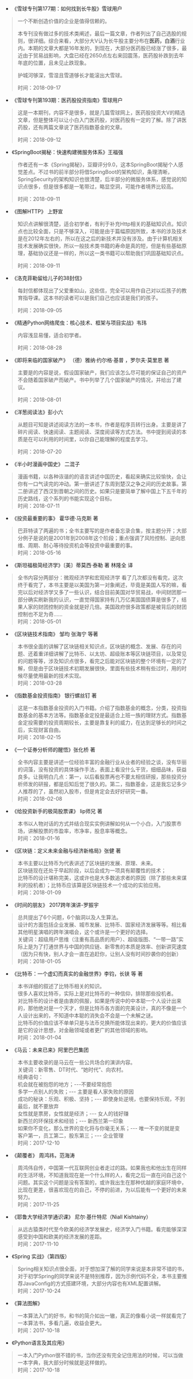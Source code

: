 - 《雪球专刊第177期：如何找到长牛股》雪球用户

> 一个不断创造价值的企业是值得信赖的。
>
> 本专刊没有做过多的技术类阐述，最后一篇文章，作者列出了自己选股的规则，很详细。综合来看，大部分大V认为长牛股主要分布在**医药，白酒**行业内。本期的文章大都是16年发的，到现在，大部分医药股已经涨了很多，最近由于贸易战影响，大盘已经在2650点左右来回震荡，医药股补跌到去年年底的位置，且未见止跌现象。
>
> 护城河够深，雪湿且雪道够长才能滚出大雪球。
>
> 时间：2018-09-17

- 《雪球专刊第193期：医药股投资指南》雪球用户

> 这是一本期刊，内容不是很多，就是几篇雪球网上，医药股投资大V的精选文章，但是整体可以让小白入门医药股，对医药股有一定的了解。除了讲医药股，还有两篇文章说了医药指数基金的文章。  
>
> 时间：2018-09-12

- 《SpringBoot揭秘：快速构建微服务体系》王福强

> 作者还有一本《Spring揭秘》，豆瓣评分9.0，这本SpringBoot揭秘个人感觉差点。不过书的前半部分将借SpringBoot的架构知识，条理清晰，SpringSecurity的架构知识也很清楚，后半部分的微服务体系，感觉说的知识点很多，但是很多都是一笔带过，略显空洞，可能作者境界比较高。  
>
> 时间：2018-09-11

- 《图解HTTP》 上野宣

> 知识点讲解很清楚，适合初学者，有利于补充Http相关的基础知识点。知识点也比较全面，只是不够深入，可能是由于篇幅原因所致，本书的涉及技术是在2012年左右的，所以在这之后的新技术并没有涉及。由于计算机相关技术发展确实很快，所以一般技术类书籍的寿命是真的短，但是有些基础原理，基础协议还是一样的，所以这一类书籍可以帮助我们巩固基础知识点。  
>
> 时间：2018-09-11

- 《洛克菲勒留给儿子的38封信》

>每封信都体现出了父爱重如山，这些信，完全可以用作自己对以后孩子的教育指导课。这本书的读者可以是我们自己也应该是我们的孩子。
>
>时间：2018-09-05

- 《精通Python网络爬虫：核心技术、框架与项目实战》韦玮
> 内容浅显易懂，适合初学者。
>
> 时间：2018-08-28

- 《即将来临的国家破产》 （德）雅纳·约尔格·基普 ，罗尔夫·莫里恩  著
> 主要是的内容是说，假设国家破产，我们应该怎么尽可能的保证自己的资产不会随着国家破产而破产。书中列举了几个国家破产的情况，并给出了建议。
>
> 时间：2018-08-01

- 《洋葱阅读法》彭小六
> 从题目可知是讲述阅读方法的一本书，作者是程序员转行出身。主要是讲了碎片阅读、快速阅读、主题阅读、深度阅读等方式方法。书中提到阅读的本质是在可以利用的时间里，以你自己能理解的程度去学习。
>
> 时间：2018-07-20

- 《半小时漫画中国史》 二混子
> 漫画书籍，以各种诙谐的的语言讲述中国历史，看起来确实比较愉快，会让你有一口气读完的冲动。第一册讲述了东周到楚汉之争之间的历史故事。第二册讲述了西汉到晋朝之间的历史。如果只是要简单了解中国上下五千年的历史路线，这个系列的书能实现这个目标。  
> 时间：2018-07-11

- 《投资最重要的事》 霍华德·马克斯 著
> 巴菲特读了两遍的书；全书主要写的是作者备忘录合集，按主题分开；大部分例子是说的是2001年到2008年这个阶段；重点强调了风险控制、逆向思维、周期、耐心等待投资机会等投资中最重要的事。  
> 时间：2018-05-16

- 《斯坦福极简经济学》〔美〕蒂莫西·泰勒 著 林隆全 译
> 全书内容分两部分：微观经济学和宏观经济学
> 看了几次都没有看完，这次终于看完了，本书主要是以美国为第一对象阐述，毕竟是美国人写的嘛，看完以后对经济学又多了一些认识，结合目前美国对华贸易战，中间财团那一部分确实刷新我的认识，一直觉得国家持有几万亿美国国债算是很多了，结果人家的财团控制的资金就是好几倍。美国政府很多政策都是被背后的财团控制也不足为奇……  
> 时间：2018-05-01

- 《区块链技术指南》 邹均 张海宁 等著
> 本书很全面的讲解了区块链相关知识点，区块链的概念、发展、存在的问题、还着重详细讲解了比特币、以太坊、超级账本等区块链项目，以及常见的问题等等，涉及知识点很多，看完之后能对区块链的整个环境有一定的了解，但是由于区块链技术初期发展很快，里面有些技术稍有些过时，用的时候尽量使用最新的技术实现。   
> 时间：2018-03-28

- 《指数基金投资指南》 银行螺丝钉 著
> 这是一本指数基金投资的入门书籍。介绍了指数基金的概念，分类，投资指数基金的基本方法等。指数基金定投是最适合上班一族的理财方式。指数基金定投需要的投资周期较长，主要是靠复利的威力，在达到足够长的时间之后，实现财富自由。  
> 时间：2018-02-15

- 《一个证券分析师的醒悟》张化桥 著
> 全书内容主要是讲述一位经验丰富的金融行业从业者的经验之谈，没有华丽的词藻，没有投资的具体操作手法，表面上看没什么干货，细细品味，获益良多。让我明白几点：第一，以后看股票再也不要太相信研报，那些投资分析师发的研报，都是后知后觉了很久的。第二，指数基金，这是我忘记多少人推荐的了，虽然初入股市，但是肯定会去好好研究一番。  
> 时间：2018-02-08

- 《给投资新手的极简股票课》 lip师兄 著
> 本书以人物对话的方式并结合现实实例讲解如何从一个小白，入门股票市场，讲解股票的市盈率，市净率，股息率等概念。  
> 时间：2018-01-16

- 《区块链：定义未来金融与经济新格局》张健  著
> 本书主要以比特币为代表讲述了区块链的发展、原理、未来。  
> 区块链现在还处于早起阶段，以后会成为一项具有颠覆性的技术；  
> 比特币的设计堪称完美，这或许也是大多数追求者的原因（除了那些未来谋利的投机者）；比特币应该算是区块链技术一个成功的实验应用。  
> 时间：2018-01-09

- 《时间的朋友》 2017跨年演讲-罗振宇
> 总共提出了6个问题，6个脑洞以及人生算法。  
> 设计的方面包括企业发展、城市发展、比特币、国家经济发展等等。相比看其他明星演唱的跨年演唱会，这个或许是一个更好的选择。  
> 关键词：超级用户思维（注重有高品质的用户）、超级版图、“一带一路”实际上是为了打通世界与中国的供应链、新零售的本质是效率、创新讲究速度（因为只有快，别人才会一直在追赶你，让别人没有时间抄袭你的创新）  
> 时间：2018-01-05

- 《比特币：一个虚幻而真实的金融世界》李钧，长铗 等 著
> 本书详细的叙述了比特币相关的知识。  
> 很多人喜欢比特币，实际上是对比特币的一种信仰，排除那些投机者。  
> 对比特币的设计者是由衷的佩服，如果是传说中的中本聪一个人设计出来的，那他绝对是一个天才，但是比特币各方面的完美设计，真的不像是一个人设计出来的，不知道中本聪的消失会不会是一个未解之谜。  
> 比特币的价值应该不单单只是与法币兑换所能体现出来的，更大的价值应该是它的设计思想，对金融领域或者更广的其他领域的影响。  
> 时间：2018-01-04

- 《马云：未来已来》阿里巴巴集团
> 本书主要收录的是马云在一些公共场合的演讲内容。  
> 关键词：新零售、DT时代、“她时代”、向农村。  
> 经典语句：  
> 机会就在被抱怨的地方；---不要经常抱怨  
> 多学一点别人的失败；--- 主要是看人家失败的原因   
> 成功的秘诀：乐观、积极、坚持；--- 即使身处逆境，也要保持乐观，不到最后，就不要放弃  
> 女性就是票房，女性就是经济；--- 女人的钱好赚  
> 新西兰的环保技术和经验；--- 新西兰第一印象  
> 如果你不变化，那么世界的变化将与你毫无关系；--- 唯一不变的就是变  
> 客户第一，员工第二，股东第三；--- 企业管理  
> 时间：2017-12-10

- 《颠覆者》 周鸿祎，范海涛 
> 周鸿伟自传，中国第一代互联网创业者走过的路。如果我也和他出生在同样的生活环境，不知道我现在是一个什么样的人，看完之后一直在问自己这个问题。其实这个问题是没有答案的，或许我出生在那种优越的家庭环境中，比现在更差，很喜欢现在的自己，不停的前进，为以后能有一个更好的未来努力。   
> 时间：2017-11-25

- 《耶鲁大学经济学通识课》 尼尔·基什特尼（Niall Kishtainy）
> 从远古猿类时代至今欧美的经济学发展史，经济学入门书籍。看完能够深深感受到中国和欧美的经济发展的差距。  
> 时间：2017-11-10

- 《Spring 实战》（第四版）
> Spring相关知识点很全面，对于想加深了解的同学来说是本非常不错的书，对于初学Spring的同学来说不是特别推荐，因为示例代码不全，本书主要推荐JavaConfig的方式搭建环境，大部分内容也有XML配置讲解。  
> 时间：2017-10-24

- 《算法图解》 
> 一本算法入门的好书，和书的简介如出一辙，真正的像看小说一样就看完了一本算法书，多看几遍，收益会更大。  
> 时间：2017-10-18

- 《Python语言及其应用》  
> 一本入门Python很不错的书，当你还没有完全记住用法的时候，可以当做一本字典，我大部分时候就是这样做的。  
> 时间：2017-10-18






